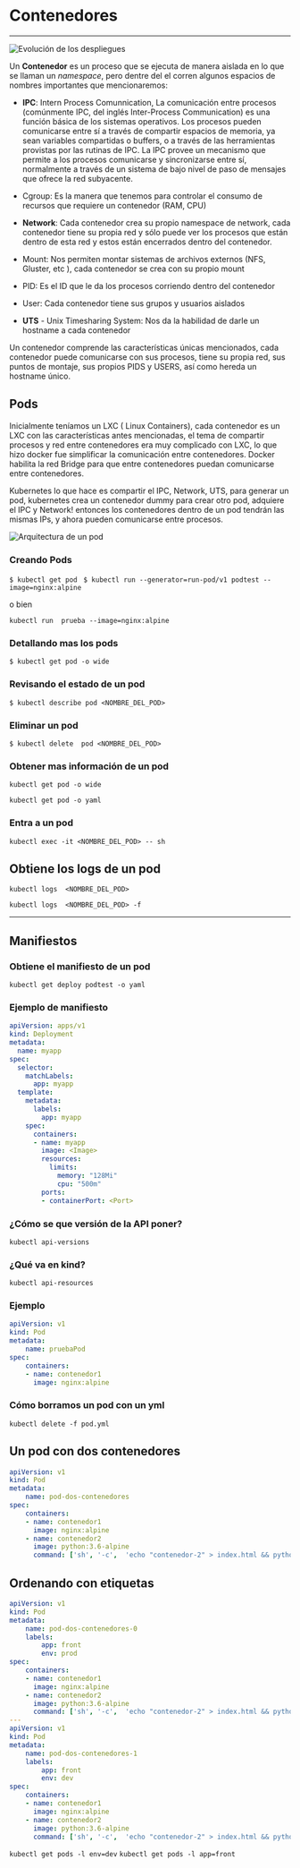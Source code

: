 # Contenedores
----

![Evolución de los despliegues](images/containers.png)

Un **Contenedor** es un proceso que se ejecuta de manera aislada en lo que se llaman un *namespace*, pero dentre del el corren algunos espacios de nombres importantes que mencionaremos:

- **IPC**: Intern Process Comunnication, La comunicación entre procesos (comúnmente IPC, del inglés Inter-Process Communication) es una función básica de los sistemas operativos. Los procesos pueden comunicarse entre sí a través de compartir espacios de memoria, ya sean variables compartidas o buffers, o a través de las herramientas provistas por las rutinas de IPC. La IPC provee un mecanismo que permite a los procesos comunicarse y sincronizarse entre sí, normalmente a través de un sistema de bajo nivel de paso de mensajes que ofrece la red subyacente.

- Cgroup: Es la manera que tenemos para controlar el consumo de  recursos que requiere un contenedor (RAM, CPU)

- **Network**: Cada contenedor crea su propio namespace de network, cada contenedor tiene su propia red y sólo puede ver los procesos que están dentro de esta red y estos están encerrados dentro del contenedor.

- Mount:  Nos permiten montar sistemas de archivos externos (NFS, Gluster, etc ), cada contenedor se crea con su propio mount 

- PID: Es el ID que le da los procesos corriendo dentro del contenedor 

- User: Cada contenedor tiene sus grupos y usuarios aislados

- **UTS** - Unix Timesharing System: Nos da la habilidad de darle un hostname a cada contenedor

Un contenedor comprende las características únicas mencionados, cada contenedor puede comunicarse con sus procesos, tiene su propia red, sus puntos de montaje, sus propios PIDS y USERS, así como hereda un hostname único.
## Pods
Inicialmente teníamos un LXC ( Linux Containers), cada contenedor es un LXC con las características antes mencionadas, el tema de compartir procesos y red entre contenedores era muy complicado con LXC, lo que hizo docker fue simplificar la comunicación entre contenedores. Docker habilita la red Bridge para que entre contenedores puedan comunicarse entre contenedores. 

Kubernetes lo que hace es compartir el IPC, Network,  UTS, para generar un pod, kubernetes crea un contenedor dummy para crear otro pod, adquiere el IPC y Network! entonces los contenedores dentro de un pod tendrán las mismas IPs, y ahora pueden comunicarse entre procesos. 

![Arquitectura de un pod ](images/pod.png)

### Creando Pods 

`$ kubectl get pod `
`$ kubectl run --generator=run-pod/v1 podtest --image=nginx:alpine `

o bien

`kubectl run  prueba --image=nginx:alpine`


### Detallando mas los pods 
`$ kubectl get pod -o wide`

### Revisando el estado de un pod 
`$ kubectl describe pod <NOMBRE_DEL_POD>`

### Eliminar un pod 
`$ kubectl delete  pod <NOMBRE_DEL_POD>`

### Obtener mas información de  un pod

`kubectl get pod -o wide`

`kubectl get pod -o yaml`

### Entra a un pod 
`kubectl exec -it <NOMBRE_DEL_POD> -- sh`

## Obtiene los logs de un pod 

`kubectl logs  <NOMBRE_DEL_POD>`

`kubectl logs  <NOMBRE_DEL_POD> -f`

---
## Manifiestos

### Obtiene el manifiesto de un pod 
`kubectl get deploy podtest -o yaml`

### Ejemplo de manifiesto
```yaml
apiVersion: apps/v1
kind: Deployment
metadata:
  name: myapp
spec:
  selector:
    matchLabels:
      app: myapp
  template:
    metadata:
      labels:
        app: myapp
    spec:
      containers:
      - name: myapp
        image: <Image>
        resources:
          limits:
            memory: "128Mi"
            cpu: "500m"
        ports:
        - containerPort: <Port>
```

### ¿Cómo se que versión de la API poner?
`kubectl api-versions`

### ¿Qué va en kind?
`kubectl api-resources`

### Ejemplo
```yaml
apiVersion: v1
kind: Pod
metadata:
    name: pruebaPod
spec:
    containers:
    - name: contenedor1
      image: nginx:alpine
```

### Cómo borramos un pod con un yml
`kubectl delete -f pod.yml`

## Un pod con dos contenedores
```yaml
apiVersion: v1
kind: Pod
metadata:
    name: pod-dos-contenedores
spec:
    containers:
    - name: contenedor1
      image: nginx:alpine
    - name: contenedor2
      image: python:3.6-alpine
      command: ['sh', '-c',  'echo "contenedor-2" > index.html && python -m http.server 8080']
```

## Ordenando con etiquetas
```yaml
apiVersion: v1
kind: Pod
metadata:
    name: pod-dos-contenedores-0
    labels:
        app: front
        env: prod
spec:
    containers:
    - name: contenedor1
      image: nginx:alpine
    - name: contenedor2
      image: python:3.6-alpine
      command: ['sh', '-c',  'echo "contenedor-2" > index.html && python -m http.server 8080']
---
apiVersion: v1
kind: Pod
metadata:
    name: pod-dos-contenedores-1
    labels:
        app: front
        env: dev
spec:
    containers:
    - name: contenedor1
      image: nginx:alpine
    - name: contenedor2
      image: python:3.6-alpine
      command: ['sh', '-c',  'echo "contenedor-2" > index.html && python -m http.server 8080']
```

`kubectl get pods -l env=dev`
`kubectl get pods -l app=front`




